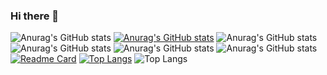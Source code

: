 ### Hi there 👋
![Anurag's GitHub stats](https://github-readme-stats.vercel.app/api?username=kwaksh2319&show_icons=false&theme=radical)
[![Anurag's GitHub stats](https://github-readme-stats.vercel.app/api?username=kwaksh2319)](https://github.com/kwaksh2319/WebDemo)
![Anurag's GitHub stats](https://github-readme-stats.vercel.app/api?username=kwaksh2319&hide=contribs,prs)
![Anurag's GitHub stats](https://github-readme-stats.vercel.app/api?username=kwaksh2319&show_icons=false)
![Anurag's GitHub stats](https://github-readme-stats.vercel.app/api?username=kwaksh2319&show_icons=true&theme=radical)
![Anurag's GitHub stats](https://github-readme-stats.vercel.app/api?username=kwaksh2319&show_icons=true&theme=transparent)
[![Readme Card](https://github-readme-stats.vercel.app/api/pin/?username=kwaksh2319&repo=WebDemoBackEnd)]([https://github.com/kwaksh2319/WebDemoBackEnd])
[![Top Langs](https://github-readme-stats.vercel.app/api/top-langs/?username=kwaksh2319&layout=donut-vertical)](https://github.com/kwaksh2319/WebDemoBackEnd)
![Top Langs](https://github-readme-stats.vercel.app/api/top-langs/?username=kwaksh2319&hide=javascript,html)

<!--
**kwaksh2319/kwaksh2319** is a ✨ _special_ ✨ repository because its `README.md` (this file) appears on your GitHub profile.

Here are some ideas to get you started:

- 🔭 I’m currently working on ...
- 🌱 I’m currently learning ...
- 👯 I’m looking to collaborate on ...
- 🤔 I’m looking for help with ...
- 💬 Ask me about ...
- 📫 How to reach me: ...
- 😄 Pronouns: ...
- ⚡ Fun fact: ...
-->
